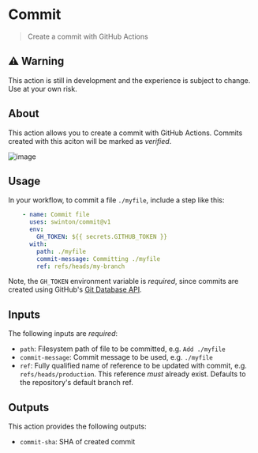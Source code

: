 # Commit
> Create a commit with GitHub Actions

## :warning: Warning
This action is still in development and the experience is subject to change. Use at your own risk.

## About
This action allows you to create a commit with GitHub Actions. Commits created with this aciton will be marked as _verified_.

![image](https://user-images.githubusercontent.com/27806/101197362-a2ed0980-3627-11eb-9afb-bc8b9bcd0345.png)

## Usage
In your workflow, to commit a file `./myfile`, include a step like this:

```yaml
    - name: Commit file
      uses: swinton/commit@v1
      env:
        GH_TOKEN: ${{ secrets.GITHUB_TOKEN }}
      with:
        path: ./myfile
        commit-message: Committing ./myfile
        ref: refs/heads/my-branch
```

Note, the `GH_TOKEN` environment variable is _required_, since commits are created using GitHub's [Git Database API](https://docs.github.com/rest/reference/git).

## Inputs
The following inputs are _required_:

- `path`: Filesystem path of file to be committed, e.g. `Add ./myfile`
- `commit-message`: Commit message to be used, e.g. `./myfile`
- `ref`: Fully qualified name of reference to be updated with commit, e.g. `refs/heads/production`. This reference _must_ already exist. Defaults to the repository's default branch ref.

## Outputs
This action provides the following outputs:

- `commit-sha`: SHA of created commit
